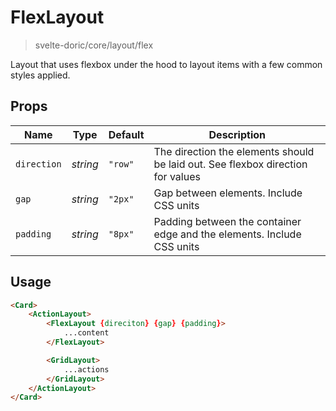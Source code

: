 # FlexLayout
> svelte-doric/core/layout/flex

Layout that uses flexbox under the hood to layout items with a few common
styles applied.

## Props
| Name | Type | Default | Description |
| --- | --- | --- | --- |
| `direction` | _string_ | `"row"` | The direction the elements should be laid out. See flexbox direction for values
| `gap` | _string_ | `"2px"` | Gap between elements. Include CSS units
| `padding` | _string_ | `"8px"` | Padding between the container edge and the elements. Include CSS units

## Usage
```html
<Card>
    <ActionLayout>
        <FlexLayout {direciton} {gap} {padding}>
            ...content
        </FlexLayout>

        <GridLayout>
            ...actions
        </GridLayout>
    </ActionLayout>
</Card>
```
